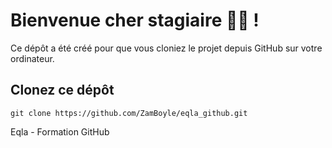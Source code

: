 # Bienvenue cher stagiaire :student: !
Ce dépôt a été créé pour que vous cloniez le projet depuis GitHub sur votre ordinateur.

## Clonez ce dépôt
```PS
git clone https://github.com/ZamBoyle/eqla_github.git
```

Eqla - Formation GitHub
